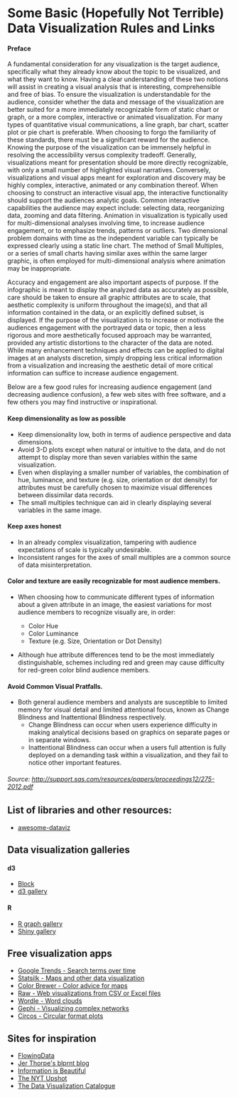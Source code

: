 # Some Basic (Hopefully Not Terrible) Data Visualization Rules and Links

#### Preface

A fundamental consideration for any visualization is the target audience, specifically what they already know about the topic to be visualized, and what they want to know. Having a clear understanding of these two notions will assist in creating a visual analysis that is interesting, comprehensible and free of bias. To ensure the visualization is understandable for the audience, consider whether the data and message of the visualization are better suited for a more immediately recognizable form of static chart or graph, or a more complex, interactive or animated visualization. For many types of quantitative visual communications, a line graph, bar chart, scatter plot or pie chart is preferable. When choosing to forgo the familiarity of these standards, there must be a significant reward for the audience. Knowing the purpose of the visualization can be immensely helpful in resolving the accessibility versus complexity tradeoff. Generally, visualizations meant for presentation should be more directly recognizable, with only a small number of highlighted visual narratives. Conversely, visualizations and visual apps meant for exploration and discovery may be highly complex, interactive, animated or any combination thereof. When choosing to construct an interactive visual app, the interactive functionality should support the audiences analytic goals. Common interactive capabilities the audience may expect include: selecting data, reorganizing data, zooming and data filtering. Animation in visualization is typically used for multi-dimensional analyses involving time, to increase audience engagement, or to emphasize trends, patterns or outliers. Two dimensional problem domains with time as the independent variable can typically be expressed clearly using a static line chart. The method of Small Multiples, or a series of small charts having similar axes within the same larger graphic, is often employed for multi-dimensional analysis where animation may be inappropriate.

Accuracy and engagement are also important aspects of purpose. If the infographic is meant to display the analyzed data as accurately as possible, care should be taken to ensure all graphic attributes are to scale, that aesthetic complexity is uniform throughout the image(s), and that all information contained in the data, or an explicitly defined subset, is displayed. If the purpose of the visualization is to increase or motivate the audiences engagement with the portrayed data or topic, then a less rigorous and more aesthetically focused approach may be warranted, provided any artistic distortions to the character of the data are noted. While many enhancement techniques and effects can be applied to digital images at an analysts discretion, simply dropping less critical information from a visualization and increasing the aesthetic detail of more critical information can suffice to increase audience engagement.

Below are a few good rules for increasing audience engagement (and decreasing audience confusion), a few web sites with free software, and a few others you may find instructive or inspirational.

#### Keep dimensionality as low as possible

* Keep dimensionality low, both in terms of audience perspective and data dimensions.
* Avoid 3-D plots except when natural or intuitive to the data, and do not attempt to display more than seven variables within the same visualization.
* Even when displaying a smaller number of variables, the combination of hue, luminance, and texture (e.g. size, orientation or dot density) for attributes must be carefully chosen to maximize visual differences between dissimilar data records.
* The small multiples technique can aid in clearly displaying several variables in the same image.

#### Keep axes honest

* In an already complex visualization, tampering with audience expectations of scale is typically undesirable.
* Inconsistent ranges for the axes of small multiples are a common source of data misinterpretation.

#### Color and texture are easily recognizable for most audience members.

* When choosing how to communicate different types of information about a given attribute in an image, the easiest variations for most audience members to recognize visually are, in order:
  * Color Hue
  * Color Luminance
  * Texture (e.g. Size, Orientation or Dot Density)

* Although hue attribute differences tend to be the most immediately distinguishable, schemes including red and green may cause difficulty for red-green color blind audience members.

#### Avoid Common Visual Pratfalls.

* Both general audience members and analysts are susceptible to limited memory for visual detail and limited attentional focus, known as Change Blindness and Inattentional Blindness respectively.
  * Change Blindness can occur when users experience difficulty in making analytical decisions based on graphics on separate pages or in separate windows.
  * Inattentional Blindness can occur when a users full attention is fully deployed on a demanding task within a visualization, and they fail to notice other important features.

###### Source: http://support.sas.com/resources/papers/proceedings12/275-2012.pdf

## List of libraries and other resources:
* [awesome-dataviz](https://github.com/fasouto/awesome-dataviz)

## Data visualization galleries

#### d3
* [Block](https://bl.ocks.org/)
* [d3 gallery](https://github.com/d3/d3/wiki/Gallery)

#### R
* [R graph gallery](http://www.r-graph-gallery.com/)
* [Shiny gallery](http://shiny.rstudio.com/gallery/)

## Free visualization apps

* [Google Trends - Search terms over time](http://www.google.com/trends/)
* [Statsilk - Maps and other data visualization](http://www.statsilk.com/)
* [Color Brewer - Color advice for maps](http://colorbrewer2.org/)
* [Raw - Web visualizations from CSV or Excel files](http://raw.densitydesign.org/)
* [Wordle - Word clouds](http://www.wordle.net/)
* [Gephi - Visualizing complex networks](http://gephi.github.io/)
* [Circos - Circular format plots](http://circos.ca/software/)

## Sites for inspiration

* [FlowingData](http://flowingdata.com/)
* [Jer Thorpe's blprnt blog](http://blog.blprnt.com/)
* [Information is Beautiful](http://www.informationisbeautiful.net/)
* [The NYT Upshot](http://www.nytimes.com/section/upshot)
* [The Data Visualization Catalogue](http://www.datavizcatalogue.com/)
